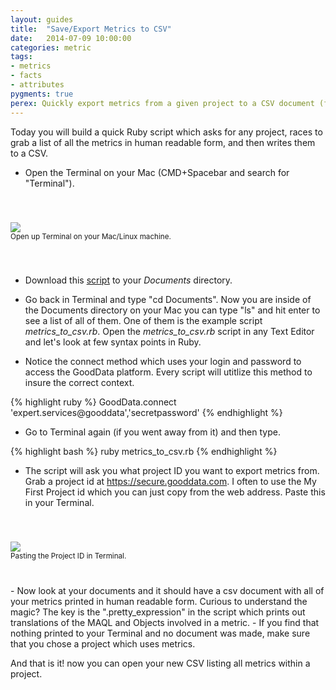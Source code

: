 ```yaml
---
layout: guides
title:  "Save/Export Metrics to CSV"
date:   2014-07-09 10:00:00
categories: metric
tags:
- metrics
- facts
- attributes
pygments: true
perex: Quickly export metrics from a given project to a CSV document (for use with Excel).
---
```


Today you will build a quick Ruby script which asks for any project, races to grab a list of all the metrics in human readable form, and then writes them to a CSV.

- Open the Terminal on your Mac (CMD+Spacebar and search for "Terminal").

<div style="padding-top: 40px; padding-bottom: 40px;">
<div class="center">
<img class="tutorial" src="https://gallery.mailchimp.com/cc49eba2c07a5a3f516bf3fed/images/fc171502-7545-426e-b9c8-1532638924e0.png">
<div>
<small>Open up Terminal on your Mac/Linux machine.</small></div>
</div>
</div>

- Download this [script](https://s3.amazonaws.com/xnh/metrics_to_csv.rb) to your *Documents* directory.
- Go back in Terminal and type "cd Documents". Now you are inside of the Documents directory on your Mac you can type "ls" and hit enter to see a list of all of them. One of them is the example script *metrics_to_csv.rb*.
Open the *metrics_to_csv.rb* script in any Text Editor and let's look at few syntax points in Ruby.

- Notice the connect method which uses your login and password to access the GoodData platform. Every script will utitlize this method to insure the correct context.

{% highlight ruby %}
GoodData.connect 'expert.services@gooddata','secretpassword'
{% endhighlight %}

- Go to Terminal again (if you went away from it) and then type.

{% highlight bash %}
ruby metrics_to_csv.rb
{% endhighlight %}

- The script will ask you what project ID you want to export metrics from. Grab a project id at https://secure.gooddata.com. I often to use the My First Project id which you can just copy from the web address. Paste this in your Terminal.

<div style="padding-top: 40px; padding-bottom: 40px;">
<div class="center">
<img class="tutorial" src="https://gallery.mailchimp.com/cc49eba2c07a5a3f516bf3fed/images/700e6366-53dd-4aa8-9129-e7145d1207a4.png">
<div>
<small>Pasting the Project ID in Terminal.</small></div>
</div>
</div>
- Now look at your documents and it should have a csv document with all of your metrics printed in human readable form. Curious to understand the magic? The key is the ".pretty_expression" in the script which prints out translations of the MAQL and Objects involved in a metric.
- If you find that nothing printed to your Terminal and no document was made, make sure that you chose a project which uses metrics.

And that is it! now you can open your new CSV listing all metrics within a project.

